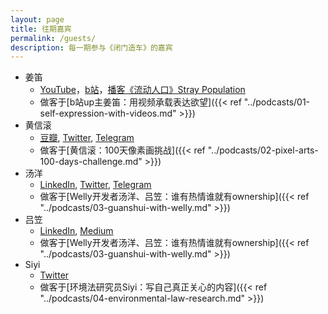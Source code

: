 ```yaml
---
layout: page
title: 往期嘉宾
permalink: /guests/
description: 每一期参与《闭门造车》的嘉宾
---
```


- 姜笛
    - [YouTube](https://www.youtube.com/channel/UC9z2DPYJtVI6dFQzt92kaFQ)，[b站](https://space.bilibili.com/228834724/)，[播客《流动人口》Stray Population](https://podcast.cscript.site/)
    - 做客于[b站up主姜笛：用视频承载表达欲望]({{< ref "../podcasts/01-self-expression-with-videos.md" >}})
- 黄信滚
    - [豆瓣](https://www.douban.com/people/mfcndw/), [Twitter](https://twitter.com/MtFront), [Telegram](https://t.me/mtfront)
    - 做客于[黄信滚：100天像素画挑战]({{< ref "../podcasts/02-pixel-arts-100-days-challenge.md" >}})
- 汤洋
    - [LinkedIn](https://www.linkedin.com/in/tangyang/), [Twitter](https://twitter.com/tangyang), [Telegram](https://t.me/ytang)
    - 做客于[Welly开发者汤洋、吕笠：谁有热情谁就有ownership]({{< ref "../podcasts/03-guanshui-with-welly.md" >}})
- 吕笠
    - [LinkedIn](https://www.linkedin.com/in/li-lu-77110715), [Medium](https://medium.com/@lilu_98243)
    - 做客于[Welly开发者汤洋、吕笠：谁有热情谁就有ownership]({{< ref "../podcasts/03-guanshui-with-welly.md" >}})
- Siyi
    - [Twitter](https://twitter.com/41shen)
    - 做客于[环境法研究员Siyi：写自己真正关心的内容]({{< ref "../podcasts/04-environmental-law-research.md" >}})